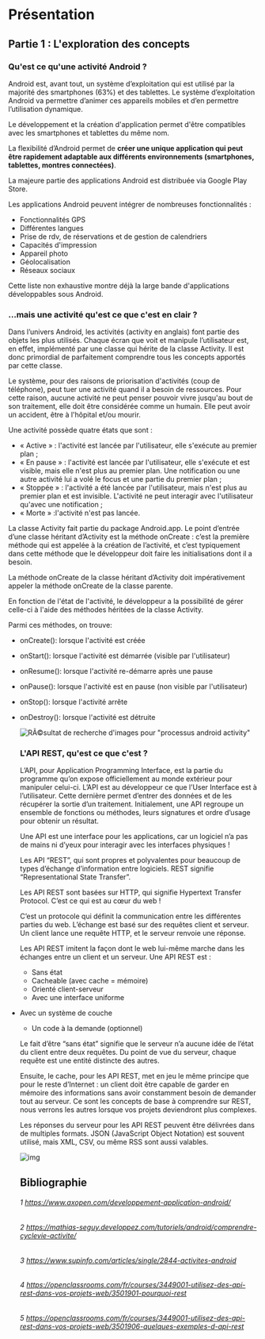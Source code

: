 # Présentation

## Partie 1 : L'exploration des concepts

### Qu'est ce qu'une activité Android ?

Android est, avant tout, un système d’exploitation qui est utilisé par la majorité des smartphones (63%) et des tablettes. Le système d’exploitation Android va permettre d’animer ces appareils mobiles et d’en permettre l’utilisation dynamique.

Le développement et la création d'application permet d'être compatibles avec les smartphones et tablettes du même nom.

 La flexibilité d’Android permet de **créer une unique application qui peut être rapidement adaptable aux différents environnements (smartphones, tablettes, montres connectées)**.

La majeure partie des applications Android est distribuée via Google Play Store.

Les applications Android peuvent intégrer de nombreuses fonctionnalités :

* Fonctionnalités GPS
* Différentes langues
* Prise de rdv, de réservations et de gestion de calendriers
* Capacités d'impression
* Appareil photo
* Géolocalisation
* Réseaux sociaux

Cette liste non exhaustive montre déjà la large bande d'applications développables sous Android.

### ...mais une activité qu'est ce que c'est en clair ?

Dans l’univers Android, les activités (activity en anglais) font partie des objets les plus utilisés. Chaque écran que voit et manipule l’utilisateur est, en effet, implémenté par une classe qui hérite de la classe Activity. Il est donc primordial de parfaitement comprendre tous les concepts apportés par cette classe.

Le système, pour des raisons de priorisation d'activités (coup de téléphone), peut tuer une activité quand il a besoin de ressources. Pour cette raison, aucune activité ne peut penser pouvoir vivre jusqu'au bout de son traitement, elle doit être considérée comme un humain. Elle peut avoir un accident, être à l'hôpital et/ou mourir.

Une activité possède quatre états que sont :

- « Active » : l'activité est lancée par l'utilisateur, elle s'exécute au premier plan ;
- « En pause » : l'activité est lancée par l'utilisateur, elle s'exécute et est visible, mais elle n'est plus au premier plan. Une notification ou une autre activité lui a volé le focus et une partie du premier plan ;
- « Stoppée » : l'activité a été lancée par l'utilisateur, mais n'est plus au premier plan et est invisible. L'activité ne peut interagir avec l'utilisateur qu'avec une notification ;
- « Morte » :l'activité n'est pas lancée.

La classe Activity fait partie du package Android.app. Le point d’entrée d’une classe héritant d’Activity est la méthode onCreate : c’est la première méthode qui est appelée à la création de l’activité, et c’est typiquement dans cette méthode que le développeur doit faire les initialisations dont il a besoin. 

La méthode onCreate de la classe héritant d’Activity doit impérativement appeler la méthode onCreate de la classe parente.

En fonction de l'état de l'activité, le développeur a la possibilité de gérer celle-ci à l'aide des méthodes héritées de la classe Activity.

Parmi ces méthodes, on trouve:

* onCreate(): lorsque l'activité est créée

* onStart(): lorsque l'activité est démarrée (visible par l'utilisateur)

* onResume(): lorsque l'activité re-démarre après une pause

* onPause(): lorsque l'activité est en pause (non visible par l'utilisateur)

* onStop(): lorsque l'activité arrête

* onDestroy(): lorsque l'activité est détruite

  ![RÃ©sultat de recherche d'images pour "processus android activity"](https://jef.binomed.fr/binomed_docs/Prezs/AndroidDebutant/images/activity_lifecycle.png)

  ### L'API REST, qu'est ce que c'est ?

  L’API, pour Application Programming Interface, est la partie du programme qu’on expose officiellement au monde extérieur pour manipuler celui-ci. L’API est au développeur ce que l’User Interface est à l’utilisateur. Cette dernière permet d’entrer des données et de les récupérer la sortie d’un traitement. Initialement, une API regroupe un ensemble de fonctions ou méthodes, leurs signatures et ordre d’usage pour obtenir un résultat.

  Une API est une interface pour les applications, car un logiciel n’a pas de mains ni d’yeux pour interagir avec les interfaces physiques !

  Les API “REST”, qui sont propres et polyvalentes pour beaucoup de types d’échange d’information entre logiciels. REST signifie “Representational State Transfer”.

  Les API REST sont basées sur HTTP, qui signifie Hypertext Transfer Protocol. C’est ce qui est au cœur du web ! 

  C’est un protocole qui définit la communication entre les différentes parties du web. L’échange est basé sur des requêtes client et serveur. Un client lance une requête HTTP, et le serveur renvoie une réponse.

  Les API REST imitent la façon dont le web lui-même marche dans les échanges entre un client et un serveur. Une API REST est :
  
  - Sans état
  - Cacheable (avec cache = mémoire)
  - Orienté client-serveur
  - Avec une interface uniforme
- Avec un système de couche
  - Un code à la demande (optionnel)

  Le fait d’être “sans état” signifie que le serveur n’a aucune idée de l’état du client entre deux requêtes. Du point de vue du serveur, chaque requête est une entité distincte des autres. 

  Ensuite, le cache, pour les API REST,  met en jeu le même principe que pour le reste d’Internet : un client doit être capable de garder en mémoire des informations sans avoir constamment besoin de demander tout au serveur. Ce sont les concepts de base à comprendre sur REST, nous verrons les autres lorsque vos projets deviendront plus complexes.

  Les réponses du serveur pour les API REST peuvent être délivrées dans de multiples formats. JSON (JavaScript Object Notation) est souvent utilisé, mais XML, CSV, ou même RSS sont aussi valables.

  ![img](https://www.supinfo.com/articles/resources/213817/5642/1.png)

  

  ## Bibliographie

  ###### 1 https://www.axopen.com/developpement-application-android/

  ###### 2 https://mathias-seguy.developpez.com/tutoriels/android/comprendre-cyclevie-activite/

  ###### 3 https://www.supinfo.com/articles/single/2844-activites-android
  
  ###### 4 https://openclassrooms.com/fr/courses/3449001-utilisez-des-api-rest-dans-vos-projets-web/3501901-pourquoi-rest
  
  ######  5 https://openclassrooms.com/fr/courses/3449001-utilisez-des-api-rest-dans-vos-projets-web/3501906-quelques-exemples-d-api-rest